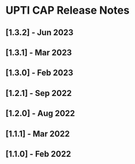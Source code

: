 # UPTI CAP Release Notes

## [1.3.2] - Jun 2023

## [1.3.1] - Mar 2023

## [1.3.0] - Feb 2023

## [1.2.1] - Sep 2022

## [1.2.0] - Aug 2022

## [1.1.1] - Mar 2022

## [1.1.0] - Feb 2022
